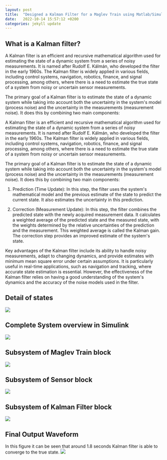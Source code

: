 ```yaml
---
layout: post
title:  "Designed a Kalman Filter for a Maglev Train using Matlab/Simulink"
date:   2022-10-14 15:57:12 +0200
categories: jekyll update
---
```


## What is a Kalman filter?

A Kalman filter is an efficient and recursive mathematical algorithm used for estimating the state of a dynamic system from a series of noisy measurements. It is named after Rudolf E. Kálmán, who developed the filter in the early 1960s. The Kalman filter is widely applied in various fields, including control systems, navigation, robotics, finance, and signal processing, among others, where there is a need to estimate the true state of a system from noisy or uncertain sensor measurements.

The primary goal of a Kalman filter is to estimate the state of a dynamic system while taking into account both the uncertainty in the system's model (process noise) and the uncertainty in the measurements (measurement noise). It does this by combining two main components:


A Kalman filter is an efficient and recursive mathematical algorithm used for estimating the state of a dynamic system from a series of noisy measurements. It is named after Rudolf E. Kálmán, who developed the filter in the early 1960s. The Kalman filter is widely applied in various fields, including control systems, navigation, robotics, finance, and signal processing, among others, where there is a need to estimate the true state of a system from noisy or uncertain sensor measurements.

The primary goal of a Kalman filter is to estimate the state of a dynamic system while taking into account both the uncertainty in the system's model (process noise) and the uncertainty in the measurements (measurement noise). It does this by combining two main components:

1. Prediction (Time Update): In this step, the filter uses the system's mathematical model and the previous estimate of the state to predict the current state. It also estimates the uncertainty in this prediction.

2. Correction (Measurement Update): In this step, the filter combines the predicted state with the newly acquired measurement data. It calculates a weighted average of the predicted state and the measured state, with the weights determined by the relative uncertainties of the prediction and the measurement. This weighted average is called the Kalman gain. The correction step provides an improved estimate of the system's state.

Key advantages of the Kalman filter include its ability to handle noisy measurements, adapt to changing dynamics, and provide estimates with minimum mean square error under certain assumptions. It is particularly useful in real-time applications, such as navigation and tracking, where accurate state estimation is essential. However, the effectiveness of the Kalman filter relies on having a good understanding of the system's dynamics and the accuracy of the noise models used in the filter.

## Detail of states

<img src="{{site.baseurl}}/blog-kalman/assets/images/image_6.png">

## Complete System overview in Simulink

<img src="{{site.baseurl}}/blog-kalman/assets/images/image_1.png">

## Subsystem of Maglev Train block

<img src="{{site.baseurl}}/blog-kalman/assets/images/image_2.png">

## Subsystem of Sensor block

<img src="{{site.baseurl}}/blog-kalman/assets/images/image_3.png">

## Subsystem of Kalman Filter block

<img src="{{site.baseurl}}/blog-kalman/assets/images/image_4.png">

## Final Output Waveform

In this figure it can be seen that around 1.8 seconds Kalman filter is able to converge to the true state.
<img src="{{site.baseurl}}/blog-kalman/assets/images/image_5.png">

[jekyll-docs]: https://jekyllrb.com/docs/home
[jekyll-gh]:   https://github.com/jekyll/jekyll
[jekyll-talk]: https://talk.jekyllrb.com/
